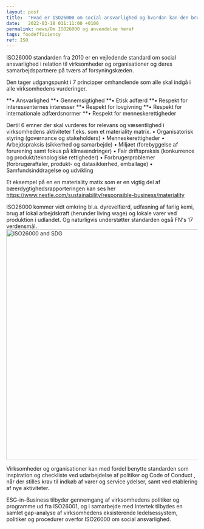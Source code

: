 ```yaml
---
layout: post
title:  "Hvad er ISO26000 om social ansvarlighed og hvordan kan den bruges"
date:   2022-03-18 011:11:00 +0100
permalink: news/Om ISO26000 og anvendelse heraf
tags: foodefficiency
ref: ISO
---
```


ISO26000 standarden fra 2010 er en vejledende standard om social ansvarlighed i relation til virksomheder og organisationer og deres samarbejdspartnere på tværs af forsyningskæden. 

Den tager udgangspunkt i 7 principper omhandlende som alle skal indgå i alle virksomhedens vurderinger.  

**•	Ansvarlighed 
**•	Gennemsigtighed 
**•	Etisk adfærd 
**•	Respekt for interessenternes interesser 
**•	Respekt for lovgivning 
**•	Respekt for internationale adfærdsnormer 
**•	Respekt for menneskerettigheder 


Dertil 6 emner der skal vurderes for relevans og væsentlighed i virksomhedens aktiviteter f.eks. som et materiality matrix. 
•	Organisatorisk styring (governance og stakeholders)
•	Menneskerettigheder 
•	Arbejdspraksis (sikkerhed og samarbejde)
•	Miljøet (forebyggelse af forurening samt fokus på klimaændringer)
•	Fair driftspraksis (konkurrence og produkt/teknologiske rettigheder)
•	Forbrugerproblemer (forbrugeraftaler, produkt- og datasikkerhed, emballage)
•	Samfundsinddragelse og udvikling 

Et eksempel på en en materiality matix som er en vigtig del af bæerdygtighedsrapporteringen kan ses her  https://www.nestle.com/sustainability/responsible-business/materiality

ISO26000 kommer vidt omkring bl.a. dyrevelfærd, udfasning af farlig kemi, brug af lokal arbejdskraft (herunder living wage) og lokale varer ved produktion i udlandet. Og naturligvis understøtter standarden også FN's 17 verdensmål. 
<img width="607" alt="ISO26000 and SDG" src="https://user-images.githubusercontent.com/75361000/158990681-f30fda68-ea79-4272-9bd0-19b8e610952a.png">



Virksomheder og organisationer kan med fordel benytte standarden som inspiration og checkliste ved udarbejdelse af politiker og Code of Conduct , når der stilles  krav  til indkøb af varer og service ydelser, samt ved etablering af nye aktiviteter. 

ESG-in-Business tilbyder gennemgang af virksomhedens politiker og programme ud fra ISO26001, og i samarbejde med Intertek tilbydes en samlet gap-analyse af virksomhedens eksisterende ledelsessystem, politiker og procedurer overfor ISO26000 om social ansvarlighed. 
